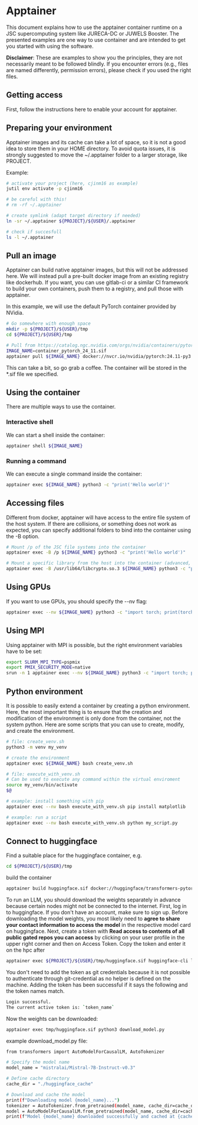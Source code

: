 # Apptainer

This document explains how to use the apptainer container runtime on a JSC supercomputing system like JURECA-DC or JUWELS Booster. The presented examples are one way to use container and are intended to get you started with using the software.

**Disclaimer**: These are examples to show you the principles, they are not necessarily meant to be followed blindly. If you encounter errors (e.g., files are named differently, permission errors), please check if you used the right files.

## Getting access

First, follow the instructions here to enable your account for apptainer.

## Preparing your environment

Apptainer images and its cache can take a lot of space, so it is not a good idea to store them in your HOME directory. To avoid quota issues, it is strongly suggested to move the ~/.apptainer folder to a larger storage, like PROJECT.

Example:
```bash
# activate your project (here, cjinm16 as example)
jutil env activate -p cjinm16

# be careful with this!
# rm -rf ~/.apptainer

# create symlink (adapt target directory if needed)
ln -sr ~/.apptainer ${PROJECT}/${USER}/.apptainer

# check if succesfull
ls -l ~/.apptainer
```

## Pull an image

Apptainer can build native apptainer images, but this will not be addressed here. We will instead pull a pre-built docker image from an existing registry like dockerhub. If you want, you can use gitlab-ci or a similar CI framework to build your own containers, push them to a registry, and pull those with apptainer.

In this example, we will use the default PyTorch container provided by NVidia.

```bash
# Go somewhere with enough space
mkdir -p ${PROJECT}/${USER}/tmp
cd ${PROJECT}/${USER}/tmp

# Pull from https://catalog.ngc.nvidia.com/orgs/nvidia/containers/pytorch
IMAGE_NAME=container_pytorch_24_11.sif
apptainer pull ${IMAGE_NAME} docker://nvcr.io/nvidia/pytorch:24.11-py3
```

This can take a bit, so go grab a coffee. The container will be stored in the *.sif file we specified.

## Using the container

There are multiple ways to use the container.

### Interactive shell

We can start a shell inside the container:
```bash
apptainer shell ${IMAGE_NAME}
```

### Running a command

We can execute a single command inside the container:
```bash
apptainer exec ${IMAGE_NAME} python3 -c "print('Hello world')"
```

## Accessing files

Different from docker, apptainer will have access to the entire file system of the host system. If there are collisions, or something does not work as expected, you can specify additional folders to bind into the container using the -B option.

```bash
# Mount /p of the JSC file systems into the container
apptainer exec -B /p ${IMAGE_NAME} python3 -c "print('Hello world')"

# Mount a specific library from the host into the container (advanced, only use if you know what you are doing)
apptainer exec -B /usr/lib64/libcrypto.so.3 ${IMAGE_NAME} python3 -c "print('Hello world')"
```

## Using GPUs

If you want to use GPUs, you should specify the --nv flag:
```bash
apptainer exec --nv ${IMAGE_NAME} python3 -c "import torch; print(torch.cuda.is_available())"
```

## Using MPI

Using apptainer with MPI is possible, but the right environment variables have to be set:
```bash
export SLURM_MPI_TYPE=pspmix
export PMIX_SECURITY_MODE=native
srun -n 1 apptainer exec --nv ${IMAGE_NAME} python3 -c "import torch; print(torch.cuda.is_available())"
```

## Python environment

It is possible to easily extend a container by creating a python environment. Here, the most important thing is to ensure that the creation and modification of the environment is only done from the container, not the system python. Here are some scripts that you can use to create, modify, and create the environment.

```bash
# file: create_venv.sh
python3 -m venv my_venv

# create the environment
apptainer exec ${IMAGE_NAME} bash create_venv.sh

# file: execute_with_venv.sh
# Can be used to execute any command within the virtual enviroment
source my_venv/bin/activate
$@

# example: install something with pip
apptainer exec --nv bash execute_with_venv.sh pip install matplotlib

# example: run a script
apptainer exec --nv bash execute_with_venv.sh python my_script.py
```

## Connect to huggingface

Find a suitable place for the huggingface container, e.g.
```bash
cd ${PROJECT}/${USER}/tmp
```
build the container
```bash
apptainer build huggingface.sif docker://huggingface/transformers-pytorch-gpu
```
To run an LLM, you should download the weights separately in advance because certain nodes might not be connected to the internet. 
First, log in to huggingface. If you don't have an account, make sure to sign up. Before downloading the model weights, you most likely need to **agree to share your contact information to access the model** in the respective model card on huggingface. Next, create a token with **Read access to contents of all public gated repos you can access** by clicking on your user profile in the upper right corner and then on Access Token. Copy the token and enter it on the hpc after 
```bash
apptainer exec ${PROJECT}/${USER}/tmp/huggingface.sif huggingface-cli login
```
You don't need to add the token as git credentials because it is not possible to authenticate through git-credential as no helper is defined on the machine. Adding the token has been successful if it says the following and the token names match.
```bash
Login successful.
The current active token is: `token_name`
```
Now the weights can be downloaded:
```bash
apptainer exec tmp/huggingface.sif python3 download_model.py
```
example download_model.py file:
```bash
from transformers import AutoModelForCausalLM, AutoTokenizer

# Specify the model name
model_name = "mistralai/Mistral-7B-Instruct-v0.3"

# Define cache directory
cache_dir = "./huggingface_cache"

# Download and cache the model
print(f"Downloading model {model_name}...")
tokenizer = AutoTokenizer.from_pretrained(model_name, cache_dir=cache_dir)
model = AutoModelForCausalLM.from_pretrained(model_name, cache_dir=cache_dir)
print(f"Model {model_name} downloaded successfully and cached at {cache_dir}.")
```
